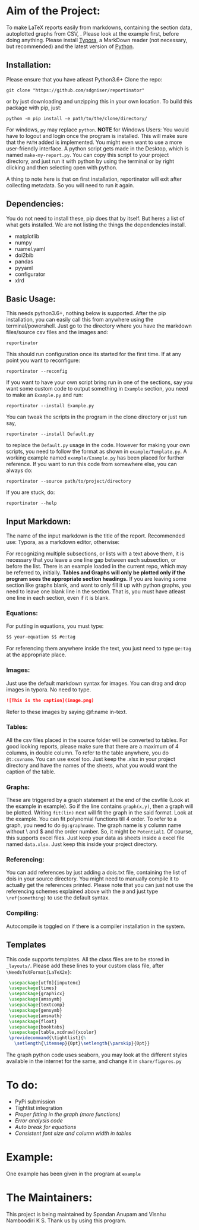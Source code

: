 # Aim of the Project:
To make LaTeX reports easily from markdowns, containing the section data, autoplotted graphs from CSV, . Please look at the example first, before doing anything. Please install [Typora](https://typora.io), a MarkDown reader (not necessary, but recommended) and the latest version of [Python](https://python.org/downloads). 

## Installation:
Please ensure that you have atleast Python3.6+
Clone the repo:
```shell
git clone "https://github.com/sdgniser/reportinator"
```
or by just downloading and unzipping this in your own location.
To build this package with pip, just:
```shell
python -m pip install -e path/to/the/clone/directory/
```
For windows, `py` may replace `python`.
**NOTE** for Windows Users: You would have to logout and login once the program is installed. This will make sure that the `PATH` added is implemented. You might even want to use a more user-friendly interface. A python script gets made in the Desktop, which is named `make-my-report.py`. You can copy this script to your project directory, and just run it with python by using the terminal or by right clicking and then selecting open with python.

A thing to note here is that on first installation, reportinator will exit after collecting metadata. So you will need to run it again.

## Dependencies:
You do not need to install these, pip does that by itself. But heres a list of what gets installed. We are not listing the things the dependencies install.
* matplotlib
* numpy
* ruamel.yaml
* doi2bib
* pandas
* pyyaml
* configurator
* xlrd

## Basic Usage:
This needs python3.6+, nothing below is supported. After the pip installation, you can easily call this from anywhere using the terminal/powershell. Just go to the directory where you have the markdown files/source csv files and the images and:
```shell
reportinator
```
This should run configuration once its started for the first time. If at any point you want to reconfigure:
```shell
reportinator --reconfig
```
If you want to have your own script bring run in one of the sections, say you want some custom code to output something in `Example` section, you need to make an `Example.py` and run:
```shell
reportinator --install Example.py
```
You can tweak the scripts in the program in the clone directory or just run say, 
```shell
reportinator --install Default.py
```
to replace the `Default.py` usage in the code. However for making your own scripts, you need to follow the format as shown in `example/Template.py`. A working example named `example/Example.py` has been placed for further reference.
If you want to run this code from somewhere else, you can always do:
```shell
reportinator --source path/to/project/directory
```
If you are stuck, do:
```shell
reportinator --help
```

## Input Markdown:
The name of the input markdown is the title of the report. Recommended use: Typora, as a markdown editor, otherwise:

For recognizing multiple subsections, or lists with a text above them, it is necessary that you leave a one line gap between each subsection, or before the list. There is an example loaded in the current repo, which may be referred to, initially.
**Tables and Graphs will only be plotted only if the program sees the appropriate section headings.** If you are leaving some section like graphs blank, and want to only fill it up with python graphs, you need to leave one blank line in the section. That is, you must have atleast one line in each section, even if it is blank.

### Equations:
For putting in equations, you must type:
```markdown
$$ your-equation $$ #e:tag
```
For referencing them anywhere inside the text, you just need to type `@e:tag` at the appropriate place.

### Images:
Just use the default markdown syntax for images. You can drag and drop images in typora. No need to type.
```markdown
![This is the caption](image.png)
```
Refer to these images by saying @f:name in-text.

### Tables:
All the csv files placed in the source folder will be converted to tables. For good looking reports, please make sure that there are a maximum of 4 columns, in double column. To refer to the table anywhere, you do `@t:csvname`. You can use excel too. Just keep the .xlsx in your project directory and have the names of the sheets, what you would want the caption of the table.

### Graphs:
These are triggered by a graph statement at the end of the csvfile (Look at the example in example). So if the line contains `graph(x,y)`, then a graph will be plotted. Writing `fit(lin)` next will fit the graph in the said format. Look at the example.
You can fit polynomial functions till 4 order. To refer to a graph, you need to do `@g:graphname`. The graph name is y column name without \ and $ and the order number. So, it might be `Potential1`.
Of course, this supports excel files. Just keep your data as sheets inside a excel file named `data.xlsx`. Just keep this inside your project directory.

### Referencing:
You can add references by just adding a dois.txt file, containing the list of dois in your source directory. You might need to manually compile it to actually get the references printed. Please note that you can just not use the referencing schemes explained above with the `@` and just type `\ref{something}` to use the default syntax.

### Compiling:
Autocompile is toggled on if there is a compiler installation in the system.

## Templates
This code supports templates. All the class files are to be stored in `_layouts/`. Please add these lines to your custom class file, after `\NeedsTeXFormat{LaTeX2e}`:
```latex
 \usepackage[utf8]{inputenc}
 \usepackage{times}
 \usepackage{graphicx}
 \usepackage{amssymb}
 \usepackage{textcomp}
 \usepackage{gensymb}
 \usepackage{amsmath}
 \usepackage{float}
 \usepackage{booktabs}
 \usepackage[table,xcdraw]{xcolor}
 \providecommand{\tightlist}{%
   \setlength{\itemsep}{0pt}\setlength{\parskip}{0pt}}
```
The graph python code uses seaborn, you may look at the different styles available in the internet for the same, and change it in `share/figures.py`

# To do:
* PyPi submission
* Tightlist integration
* _Proper fitting in the graph (more functions)_
* _Error analysis code_
* _Auto break for equations_
* _Consistent font size and column width in tables_

# Example:
One example has been given in the program at `example`

# The Maintainers:
This project is being maintained by Spandan Anupam and Visnhu Namboodiri K S. Thank us by using this program.
